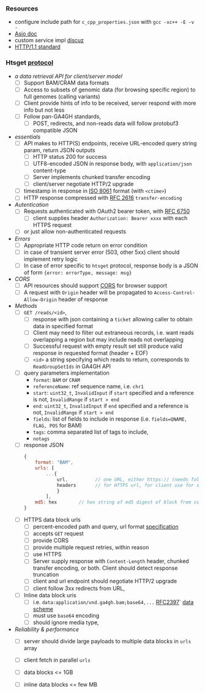 


### Resources

+ configure include path for `c_cpp_properties.json` with `gcc -xc++ -E -v -`
+ [Asio doc](http://think-async.com/Asio/asio-1.10.6/doc/)
+ custom service impl [discuz](https://stackoverflow.com/questions/23887056/trying-to-understand-boost-asio-custom-service-implementationls)
+ [HTTP/1.1 standard](https://www.w3.org/Protocols/rfc2616/rfc2616.html)


### Htsget [protocol](http://samtools.github.io/hts-specs/htsget.html)

+ _a data retrieval API for client/server model_
    - [ ] Support BAM/CRAM data formats
    - [ ] Access to subsets of genomic data (for browsing specific region) to full genomes (calling variants)
    - [ ] Client provide hints of info to be received, server respond with more info but not less
    - [ ] Follow pan-GA4GH standards,
        - [ ] POST, redirects, and non-reads data will follow protobuf3 compatible JSON
+ _essentials_ 
    - [ ] API makes to HTTP(S) endpoints, receive URL-encoded query string param, return JSON outputs
        - [ ] HTTP status 200 for success 
        - [ ] UTF8-encoded JSON in response body, with `application/json` content-type
        - [ ] Server implements chunked transfer encoding 
        - [ ] client/server negotiate HTTP/2 upgrade 
    - [ ] timestamp in response in [ISO 8061](https://www.iso.org/iso-8601-date-and-time-format.html) format (with `<ctime>`)
    - [ ] HTTP response compressed with [RFC 2616](https://www.w3.org/Protocols/rfc2616/rfc2616-sec3.html) `transfer-encoding` 
+ _Autentication_ 
    - [ ] Requests authenticated with OAuth2 bearer token, with [RFC 6750](https://tools.ietf.org/html/rfc6750)
        - [ ] client supplies header `Authorization: Bearer xxxx` with each HTTPS request
    - [ ] or just allow non-authenticated requests 
+ _Errors_
    - [ ] Appropriate HTTP code return on error condition 
    - [ ] in case of transient server error (503, other 5xx) client should implement retry logic 
    - [ ] In case of error specific to `htsget` protocol, response body is a JSON of form `{error: errorType, message: msg}`
+ _CORS_
    - [ ] API resources should support [CORS](https://www.w3.org/TR/cors/) for browser support
    - [ ] A request with `Origin` header will be propagated to `Access-Control-Allow-Origin` header of response
+ _Methods_
    - [ ] `GET /reads/<id>`, 
        - [ ] response with json containing a `ticket` allowing caller to obtain data in specified format
        - [ ] Client may need to filter out extraneous records, i.e. want reads overlapping a region but may include reads not overlapping 
        - [ ] Successful request with empty result set still produce valid response in requested format (header + EOF)
        - [ ] `<id>` a string specifying which reads to return, corresponds to `ReadGroupSetIds` in GA4GH API
    - [ ] query parameters implementation
        + `format`: `BAM` or `CRAM`
        + `referenceName`: ref sequence name, i.e. `chr1` 
        + `start`: `uint32_t`, `InvalidInput` if `start` specified and a reference is not, `InvalidRange` if `start > end`
        + `end`: `uint32_t`, `InvalidInput` if `end` specified and a reference is not, `InvalidRange` if `start > end`
        + `fields`: list of fields to include in response (i.e. `fields=QNAME, FLAG, POS` for BAM)
        + `tags`: comma separated list of tags to include, 
        + `notags`
    - [ ] response JSON
        ```js 
        {
            format: "BAM", 
            urls: [ 
                ...{
                    url,          // one URL, either https:// (needs follow-up request) or data:// (data block inlined)
                    headers       // for HTTPS url, for client use for subsequent request to fetch data
                    } 
                ], 
            md5: hex        // hex string of md5 digest of block from concatenating all payload data - url data blocks
        }
        ```
    - [ ] HTTPS data block urls 
        - [ ] percent-encoded path and query, url format [specification](http://www.ietf.org/rfc/rfc2396.txt)
        - [ ] accepts `GET` request 
        - [ ] provide CORS
        - [ ] provide multiple request retries, within reason 
        - [ ] use HTTPS 
        - [ ] Server supply response with `Content-Length` header, chunked transfer encoding, or both. Client should detect response truncation 
        - [ ] client and url endpoint should negotiate HTTP/2 upgrade 
        - [ ] client follow 3xx redirects from URL, 
    - [ ] Inline data block uris
        - [ ] i.e. `data:application/vnd.ga4gh.bam;base64,...` [RFC2397](https://www.ietf.org/rfc/rfc2397.txt)` [data scheme](https://en.wikipedia.org/wiki/Data_URI_scheme)
        - [ ] must use `base64` encoding 
        - [ ] should ignore media type, 
+ _Reliability & performance_
    - [ ] server should divide large payloads to multiple data blocks in `urls` array 
    - [ ] client fetch in parallel `urls`
    - [ ] data blocks <= 1GB 
    - [ ] inline data blocks <= few MB
    


